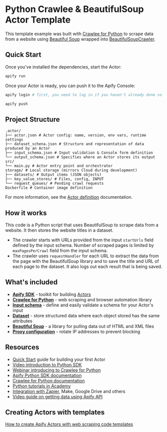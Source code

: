 # Python Crawlee & BeautifulSoup Actor Template

<!-- This is an Apify template readme -->

This template example was built with [Crawlee for Python](https://crawlee.dev/python) to scrape data from a website using [Beautiful Soup](https://pypi.org/project/beautifulsoup4/) wrapped into [BeautifulSoupCrawler](https://crawlee.dev/python/api/class/BeautifulSoupCrawler).

## Quick Start

Once you've installed the dependencies, start the Actor:

```bash
apify run
```

Once your Actor is ready, you can push it to the Apify Console:

```bash
apify login # first, you need to log in if you haven't already done so

apify push
```

## Project Structure

```text
.actor/
├── actor.json # Actor config: name, version, env vars, runtime settings
├── dataset_schena.json # Structure and representation of data produced by an Actor
├── input_schema.json # Input validation & Console form definition
└── output_schema.json # Specifies where an Actor stores its output
src/
└── main.py # Actor entry point and orchestrator
storage/ # Local storage (mirrors Cloud during development)
├── datasets/ # Output items (JSON objects)
├── key_value_stores/ # Files, config, INPUT
└── request_queues/ # Pending crawl requests
Dockerfile # Container image definition
```

For more information, see the [Actor definition](https://docs.apify.com/platform/actors/development/actor-definition) documentation.

## How it works

This code is a Python script that uses BeautifulSoup to scrape data from a website. It then stores the website titles in a dataset.

- The crawler starts with URLs provided from the input `startUrls` field defined by the input schema. Number of scraped pages is limited by `maxPagesPerCrawl` field from the input schema.
- The crawler uses `requestHandler` for each URL to extract the data from the page with the BeautifulSoup library and to save the title and URL of each page to the dataset. It also logs out each result that is being saved.

## What's included

- **[Apify SDK](https://docs.apify.com/sdk/python/)** - toolkit for building [Actors](https://apify.com/actors)
- **[Crawlee for Python](https://crawlee.dev/python/)** - web scraping and browser automation library
- **[Input schema](https://docs.apify.com/platform/actors/development/input-schema)** - define and easily validate a schema for your Actor's input
- **[Dataset](https://docs.apify.com/sdk/python/docs/concepts/storages#working-with-datasets)** - store structured data where each object stored has the same attributes
- **[Beautiful Soup](https://pypi.org/project/beautifulsoup4/)** - a library for pulling data out of HTML and XML files
- **[Proxy configuration](https://docs.apify.com/platform/proxy)** - rotate IP addresses to prevent blocking

## Resources

- [Quick Start](https://docs.apify.com/platform/actors/development/quick-start) guide for building your first Actor
- [Video introduction to Python SDK](https://www.youtube.com/watch?v=C8DmvJQS3jk)
- [Webinar introducing to Crawlee for Python](https://www.youtube.com/live/ip8Ii0eLfRY)
- [Apify Python SDK documentation](https://docs.apify.com/sdk/python/)
- [Crawlee for Python documentation](https://crawlee.dev/python/docs/quick-start)
- [Python tutorials in Academy](https://docs.apify.com/academy/python)
- [Integration with Zapier](https://apify.com/integrations), Make, Google Drive and others
- [Video guide on getting data using Apify API](https://www.youtube.com/watch?v=ViYYDHSBAKM)

## Creating Actors with templates

[How to create Apify Actors with web scraping code templates](https://www.youtube.com/watch?v=u-i-Korzf8w)
